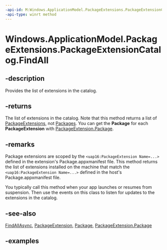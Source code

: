```yaml
---
-api-id: M:Windows.ApplicationModel.PackageExtensions.PackageExtensionCatalog.FindAll
-api-type: winrt method
---
```


# Windows.ApplicationModel.PackageExtensions.PackageExtensionCatalog.FindAll

<!--
public System.Collections.Generic.IReadOnlyList<Windows.ApplicationModel.PackageExtensions.PackageExtension> FindAll ();
-->

## -description

Provides the list of extensions in the catalog.

## -returns

The list of extensions in the catalog. Note that this method returns a list of [PackageExtensions](packageextension.md), not [Packages](/uwp/api/windows.applicationmodel.package). You can get the **Package** for each **PackageExtension** with [PackageExtension.Package](packageextension_package.md).

## -remarks

Package extensions are scoped by the `<uap16:PackageExtension Name=...>` defined in the extension's Package.appxmanifest file. This method returns the list of extensions installed on the machine that match the `<uap16:PackageExtension Name=...>` defined in the host's Package.appxmanifest file.

You typically call this method when your app launches or resumes from suspension. Then use the events on this class to listen for updates to the extensions in the catalog.

## -see-also

[FindAllAsync](./packageextensioncatalog_findallasync_326280522.md), [PackageExtension](packageextension.md), [Package](/uwp/api/windows.applicationmodel.package), [PackageExtension.Package](packageextension_package.md)

## -examples
